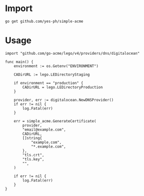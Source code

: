 # Import

    go get github.com/yes-ph/simple-acme

# Usage

	import "github.com/go-acme/lego/v4/providers/dns/digitalocean"

	func main() {
		environment := os.Getenv("ENVIRONMENT")

		CADirURL := lego.LEDirectoryStaging

		if environment == "production" {
			CADirURL = lego.LEDirectoryProduction
		}

		provider, err := digitalocean.NewDNSProvider()
		if err != nil {
			log.Fatal(err)
		}

		err = simple_acme.GenerateCertificate(
			provider,
			"email@example.com",
			CADirURL,
			[]string{
				"example.com",
				"*.example.com",
			},
			"tls.crt",
			"tls.key",
			"",
		)

		if err != nil {
			log.Fatal(err)
		}
	}